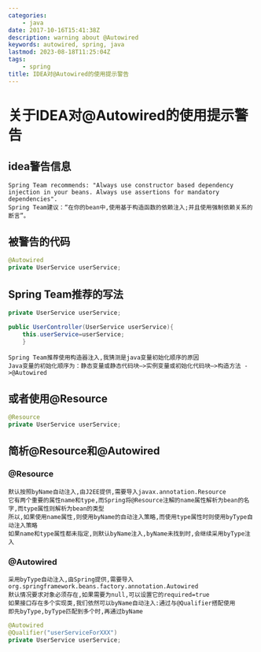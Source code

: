 ```yaml
---
categories:
    - java
date: 2017-10-16T15:41:38Z
description: warning about @Autowired
keywords: autowired, spring, java
lastmod: 2023-08-18T11:25:04Z
tags:
    - spring
title: IDEA对@Autowired的使用提示警告
---
```




# 关于IDEA对@Autowired的使用提示警告

## idea警告信息

    Spring Team recommends: "Always use constructor based dependency injection in your beans. Always use assertions for mandatory dependencies".
    Spring Team建议：“在你的bean中,使用基于构造函数的依赖注入;并且使用强制依赖关系的断言”。

## 被警告的代码

```java
@Autowired
private UserService userService;
```

## Spring Team推荐的写法

```java
private UserService userService;

public UserController(UserService userService){
    this.userService=userService;
    }
```

    Spring Team推荐使用构造器注入,我猜测是java变量初始化顺序的原因
    Java变量的初始化顺序为：静态变量或静态代码块–>实例变量或初始化代码块–>构造方法 - >@Autowired

## 或者使用@Resource

```java
@Resource
private UserService userService;
```

## 简析@Resource和@Autowired

### @Resource

    默认按照byName自动注入,由J2EE提供,需要导入javax.annotation.Resource
    它有两个重要的属性name和type,而Spring将@Resource注解的name属性解析为bean的名字,而type属性则解析为bean的类型
    所以,如果使用name属性,则使用byName的自动注入策略,而使用type属性时则使用byType自动注入策略
    如果name和type属性都未指定,则默认byName注入,byName未找到时,会继续采用byType注入

### @Autowired

    采用byType自动注入,由Spring提供,需要导入org.springframework.beans.factory.annotation.Autowired
    默认情况要求对象必须存在,如果需要为null,可以设置它的required=true
    如果接口存在多个实现类,我们依然可以byName自动注入:通过与@Qualifier搭配使用
    即先byType,byType匹配到多个时,再通过byName

```java
@Autowired
@Qualifier("userServiceForXXX")
private UserService userService;
```
